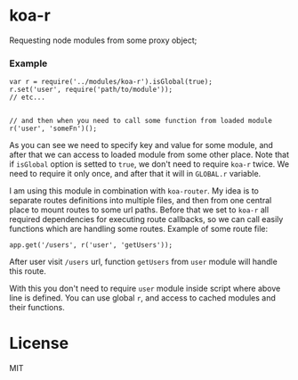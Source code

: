 # koa-r

Requesting node modules from some proxy object;

### Example

```
var r = require('../modules/koa-r').isGlobal(true);
r.set('user', require('path/to/module'));
// etc...


// and then when you need to call some function from loaded module
r('user', 'someFn')();
```

As you can see we need to specify key and value for some module, and after that we can access 
to loaded module from some other place. Note that if ``isGlobal`` option is setted to ``true``, 
we don't need to require ``koa-r`` twice. We need to require it only once, and after that it will in ``GLOBAL.r`` variable.

I am using this module in combination with ``koa-router``.
My idea is to separate routes definitions into multiple files, and then from one central place to mount routes to some url paths. Before that we set to ``koa-r`` all required dependencies for executing route callbacks, so we can call easily functions which are handling some routes. Example of some route file:

```
app.get('/users', r('user', 'getUsers'));
```

After user visit ``/users`` url, function ``getUsers`` from ``user`` module will handle this route.

With this you don't need to require ``user`` module inside script where above line is defined. You can use global ``r``,
and access to cached modules and their functions.

# License
MIT
